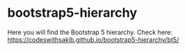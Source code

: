 # bootstrap5-hierarchy
Here you will find the Bootstrap 5 hierarchy. Check here: https://codeswithsakib.github.io/bootstrap5-hierarchy/bt5/


